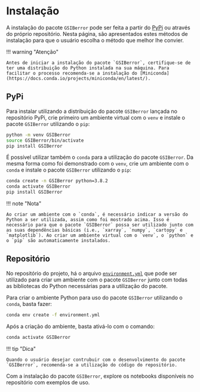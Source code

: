 # Instalação

A instalação do pacote `GSIBerror` pode ser feita a partir do [PyPi](https://pypi.org/) ou através do próprio repositório. Nesta página, são apresentados estes métodos de instalação para que o usuário escolha o método que melhor lhe convier.

!!! warning "Atenção"

    Antes de iniciar a instalação do pacote `GSIBerror`, certifique-se de ter uma distribuição do Python instalada na sua máquina. Para facilitar o processo recomenda-se a instalação do [Miniconda](https://docs.conda.io/projects/miniconda/en/latest/).


## PyPi

Para instalar utilizando a distribuição do pacote `GSIBerror` lançada no repositório PyPi, crie primeiro um ambiente virtual com o `venv` e instale o pacote `GSIBerror` utilizando o `pip`:

```bash linenums="1"
python -m venv GSIBerror
source GSIBerror/bin/activate
pip install GSIBerror
```

É possível utilizar também o `conda` para a utilização do pacote `GSIBerror`. Da mesma forma como foi demonstrado com o `venv`, crie um ambiente com o `conda` e instale o pacote `GSIBerror` utilizando o `pip`: 

```bash linenums="1"
conda create -n GSIBerror python=3.8.2
conda activate GSIBerror
pip install GSIBerror
```    

!!! note "Nota"

    Ao criar um ambiente com o `conda`, é necessário indicar a versão do Python a ser utilizada, assim como foi mostrado acima. Isso é necessário para que o pacote `GSIBerror` possa ser utilizado junto com as suas dependências básicas (i.e., `xarray`, `numpy`, `cartopy` e `matplotlib`). Ao criar um ambiente virtual com o `venv`, o `python` e o `pip` são automaticamente instalados.

## Repositório

No repositório do projeto, há o arquivo [`environment.yml`](https://github.com/cfbastarz/GSIBerror/blob/main/environment.yml) que pode ser utilizado para criar um ambiente com o pacote `GSIBerror` junto com todas as bibliotecas do Python necessárias para a utilização do pacote.

Para criar o ambiente Python para uso do pacote `GSIBerror` utilizando o `conda`, basta fazer:

```bash linenums="1"
conda env create -f environment.yml
```

Após a criação do ambiente, basta ativá-lo com o comando:

```bash linenums="1"
conda activate GSIBerror
```

!!! tip "Dica"

    Quando o usuário desejar contrubuir com o desenvolvimento do pacote `GSIBerror`, recomenda-se a utilização do código do repositório.

Com a instalação do pacote `GSIBerror`, explore os notebooks disponíveis no repositório com exemplos de uso.
